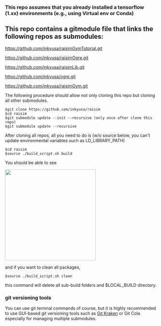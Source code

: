 ### This repo assumes that you already installed a tensorflow (1.xx) environments (e.g., using Virtual env or Conda)

## This repo contains a gitmodule file that links the following repos as submodules:

https://github.com/inkyusa/raisimGymTutorial.git

https://github.com/inkyusa/raisimOgre.git

https://github.com/inkyusa/raisimLib.git

https://github.com/inkyusa/ogre.git

https://github.com/inkyusa/raisimGym.git

The following procedure should allow not only cloning this repo but cloning all other submodules.

```
$git clone https://github.com/inkyusa/raisim
$cd raisim
$git submodule update --init --recursive (only once after clone this repo)
$git submodule update --recursive
```

After cloning all repos, all you need to do is (w/o source below, you can't update environmental variables such as LD_LIBRARY_PATH)

```
$cd raisim
$source ./build_script.sh build
```
You should be able to see

<img src="http://drive.google.com/uc?export=view&id=1f4qj2jbs5RuAC8OaSyupXUAFWPfWVj1B" height=300px>

and if you want to clean all packages,

```
$source ./build_script.sh clean
```
this command will delete all sub-build folders and $LOCAL_BUILD directory.

### git versioning tools

You can use git termnal commands of course, but it is highly recommended to use GUI-based git versioning tools such as [Git Kraken](https://www.gitkraken.com/) or Git Cola especially for managing multiple submodules.
